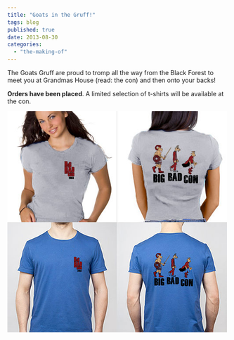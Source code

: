 ```yaml
---
title: "Goats in the Gruff!"
tags: blog
published: true
date: 2013-08-30
categories: 
  - "the-making-of"
---
```


The Goats Gruff are proud to tromp all the way from the Black Forest to meet you at Grandmas House (read: the con) and then onto your backs!

**Orders have been placed**. A limited selection of t-shirts will be available at the con.

![BBC_Shirt_Mockup_01](/images/BBC_Shirt_Mockup_01.jpg)
